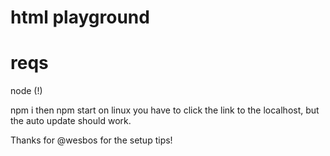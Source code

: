# html playground #

# reqs
node (!)

npm i 
then npm start
on linux you have to click the link to the localhost, but the auto update should work.

Thanks for @wesbos for the setup tips!